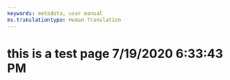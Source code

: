 ```yaml
---
keywords: metadata, user manual
ms.translationtype: Human Translation
---
```

# this is a test page 7/19/2020 6:33:43 PM